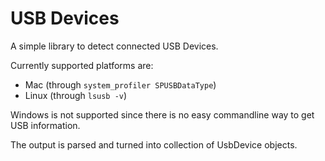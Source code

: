 # USB Devices

A simple library to detect connected USB Devices.

Currently supported platforms are:
- Mac (through `system_profiler SPUSBDataType`)
- Linux (through `lsusb -v`)

Windows is not supported since there is no easy commandline way to get USB information.

The output is parsed and turned into collection of UsbDevice objects.

